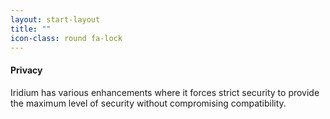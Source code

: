 ```yaml
---
layout: start-layout
title: ""
icon-class: round fa-lock
---
```


#### Privacy #
Iridium has various enhancements where it forces strict security to provide the maximum level of security without compromising compatibility.